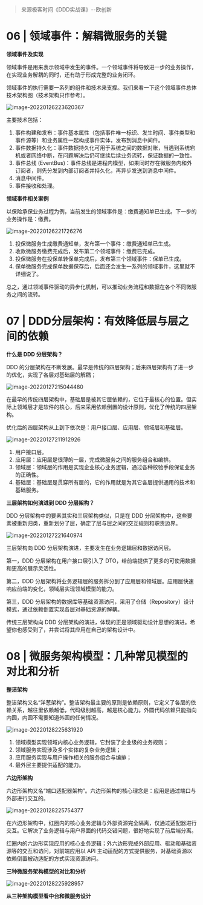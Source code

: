 > 来源极客时间《DDD实战课》--欧创新

# 06 | 领域事件：解耦微服务的关键

**领域事件及实现**

领域事件是用来表示领域中发生的事件。一个领域事件将导致进一步的业务操作，在实现业务解耦的同时，还有助于形成完整的业务闭环。

领域事件的执行需要一系列的组件和技术来支撑。我们来看一下这个领域事件总体技术架构图（技术架构只作参考）。

![image-20220126223620367](https://gitee.com/yanglu_u/img2022/raw/master/learn/20220126223620.png)

主要技术包括：

1. 事件构建和发布：事件基本属性（包括事件唯一标识、发生时间、事件类型和事件源等）和业务属性一起构成事件实体，发布到消息中间件。
2. 事件数据持久化：事件数据持久化可用于系统之间的数据对账，当遇到系统宕机或者网络中断，在问题解决后仍可继续后续业务流转，保证数据的一致性。
3. 事件总线 (EventBus)：事件总线是进程内模型，如果同时存在微服务内和外订阅者，则先分发到内部订阅者并持久化，再异步发送到消息中间件。
4. 消息中间件。
5. 事件接收和处理。

**领域事件相关案例**

以保险承保业务过程为例，当前发生的领域事件是：缴费通知单已生成。下一步的业务操作是：缴费。

![image-20220126221726276](https://gitee.com/yanglu_u/img2022/raw/master/learn/20220126221726.png)

1. 投保微服务生成缴费通知单，发布第一个事件：缴费通知单已生成。
2. 收款微服务缴费完成后，发布第二个领域事件：缴费已完成。
3. 投保微服务在投保单转保单完成后，发布第三个领域事件：保单已生成。
4. 保单微服务完成保单数据保存后，后面还会发生一系列的领域事件，这里就不详细说了。

总之，通过领域事件驱动的异步化机制，可以推动业务流程和数据在各个不同微服务之间的流转。

# 07 | DDD分层架构：有效降低层与层之间的依赖

**什么是 DDD 分层架构？**

DDD 的分层架构在不断发展。最早是传统的四层架构；后来四层架构有了进一步的优化，实现了各层对基础层的解耦；

![image-20220127215044480](https://gitee.com/yanglu_u/img2022/raw/master/learn/20220127215044.png)

在最早的传统四层架构中，基础层是被其它层依赖的，它位于最核心的位置。但实际上领域层才是软件的核心，后来采用依赖倒置的设计原则，优化了传统的四层架构。

优化后的四层架构从上到下依次是：用户接口层、应用层、领域层和基础层。

![image-20220127211912926](https://gitee.com/yanglu_u/img2022/raw/master/learn/20220127211913.png)

1. 用户接口层。
2. 应用层：应用层是很薄的一层，完成微服务之间的服务组合和编排。
3. 领域层：领域层的作用是实现企业核心业务逻辑，通过各种校验手段保证业务的正确性。
4. 基础层：基础层是贯穿所有层的，它的作用就是为其它各层提供通用的技术和基础服务。

**三层架构如何演进到 DDD 分层架构？**

DDD 分层架构中的要素其实和三层架构类似，只是在 DDD 分层架构中，这些要素被重新归类，重新划分了层，确定了层与层之间的交互规则和职责边界。

![image-20220127221640974](https://gitee.com/yanglu_u/img2022/raw/master/learn/20220127221641.png)

三层架构向 DDD 分层架构演进，主要发生在业务逻辑层和数据访问层。

第一，DDD 分层架构在用户接口层引入了 DTO，给前端提供了更多的可使用数据和更高的展示灵活性。

第二，DDD 分层架构将业务逻辑层的服务拆分到了应用层和领域层。应用层快速响应前端的变化，领域层实现领域模型的能力。

第三，DDD 分层架构的数据库等基础资源访问，采用了仓储（Repository）设计模式，通过依赖倒置实现各层对基础资源的解耦。

传统三层架构向 DDD 分层架构的演进，体现的正是领域驱动设计思想的演进。希望你也感受到了，并尝试将其应用在自己的架构设计中。

# 08 | 微服务架构模型：几种常见模型的对比和分析

**整洁架构**

整洁架构又名“洋葱架构”。整洁架构最主要的原则是依赖原则，它定义了各层的依赖关系，越往里依赖越低，代码级别越高，越是核心能力。外圆代码依赖只能指向内圆，内圆不需要知道外圆的任何情况。

![image-20220128225631920](https://gitee.com/yanglu_u/img2022/raw/master/learn/20220128225632.png)

1. 领域模型实现领域内核心业务逻辑，它封装了企业级的业务规则；
2. 领域服务实现涉及多个实体的复杂业务逻辑；
3. 应用服务实现与用户操作相关的服务组合与编排；
4. 最外层主要提供适配的能力。

**六边形架构**

六边形架构又名“端口适配器架构”。六边形架构的核心理念是：应用是通过端口与外部进行交互的。

![image-20220128225754377](https://gitee.com/yanglu_u/img2022/raw/master/learn/20220128225754.png)

在六边形架构中，红圈内的核心业务逻辑与外部资源完全隔离，仅通过适配器进行交互。它解决了业务逻辑与用户界面的代码交错问题，很好地实现了前后端分离。

红圈内的六边形实现应用的核心业务逻辑；外六边形完成外部应用、驱动和基础资源等的交互和访问，对前端应用以 API 主动适配的方式提供服务，对基础资源以依赖倒置被动适配的方式实现资源访问。

**三种微服务架构模型的对比和分析**



![image-20220128225928957](https://gitee.com/yanglu_u/img2022/raw/master/learn/20220128225929.png)



**从三种架构模型看中台和微服务设计**









